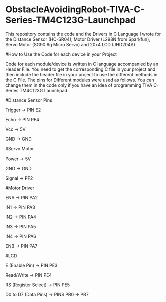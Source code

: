 # ObstacleAvoidingRobot-TIVA-C-Series-TM4C123G-Launchpad

This repository contains the code and the Drivers in C Language I wrote for the Distance Sensor (HC-SR04), Motor Driver (L298N from Sparkfun), Servo Motor (SG90 9g Micro Servo) and 20x4 LCD (JHD204A).

#How to Use the Code for each device in your Project

Code for each module/device is written in C language accompanied by an Header File. You need to get the corresponding C file in your project and then include the header file in your project to use the different methods in the C File. The pins for Different modules were used as follows. You can change them in the code only if you have an idea of programming TIVA C-Series TM4C123G Launchpad.

#Distance Sensor Pins

Trigger -> PIN E2

Echo -> PIN PF4

Vcc -> 5V

GND -> GND

#Servo Motor

Power -> 5V

GND -> GND

Signal -> PF2

#Motor Driver

ENA -> PIN PA2

IN1 -> PIN PA3

IN2 -> PIN PA4

IN3 -> PIN PA5

IN4 -> PIN PA6

ENB -> PIN PA7

#LCD 

E (Enable Pin) -> PIN PE3

Read/Write -> PIN PE4

RS (Register Select) -> PIN PE5

D0 to D7 (Data Pins) -> PINS PB0 -> PB7 
